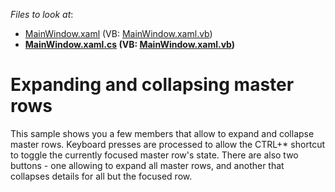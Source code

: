 <!-- default file list -->
*Files to look at*:

* [MainWindow.xaml](./CS/WpfApplication21/MainWindow.xaml) (VB: [MainWindow.xaml.vb](./VB/WpfApplication21/MainWindow.xaml.vb))
* **[MainWindow.xaml.cs](./CS/WpfApplication21/MainWindow.xaml.cs) (VB: [MainWindow.xaml.vb](./VB/WpfApplication21/MainWindow.xaml.vb))**
<!-- default file list end -->
# Expanding and collapsing master rows


<p>This sample shows you a few members that allow to expand and collapse master rows. Keyboard presses are processed to allow the CTRL+* shortcut to toggle the currently focused master row's state. There are also two buttons - one allowing to expand all master rows, and another that collapses details for all but the focused row.</p>

<br/>


